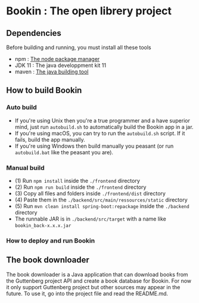 # Bookin : The open librery project

## Dependencies

Before building and running, you must install all these tools

* npm : [The node package manager](https://docs.npmjs.com/downloading-and-installing-node-js-and-npm)
* JDK 11 : The java developpment kit 11
* maven : [The java building tool](https://maven.apache.org/install.html)

## How to build Bookin

### Auto build

* If you're using Unix then you're a true programmer and a have superior mind, just run `autobuild.sh` to automatically build the Bookin app in a jar.
* If you're using macOS, you can try to run the `autobuild.sh` script. If it fails, build the app manually.
* If you're using Windows then build manually you peasant (or run `autobuild.bat` like the peasant you are).

### Manual build

* (1) Run `npm install` inside the `./frontend` directory
* (2) Run `npm run build` inside the `./frontend` directory
* (3) Copy all files and folders inside `./frontend/dist` directory
* (4) Paste them in the `./backend/src/main/ressources/static` directory
* (5) Run `mvn clean install spring-boot:repackage` inside the `./backend` directory
* The runnable JAR is in `./backend/src/target` with a name like `bookin_back-x.x.x.jar`

### How to deploy and run Bookin

## The book downloader

The book downloader is a Java application that can download books from the Guttenberg project API and create a book database for Bookin. For now it only support Guttenberg project but other sources may appear in the future.
To use it, go into the project file and read the README.md.

